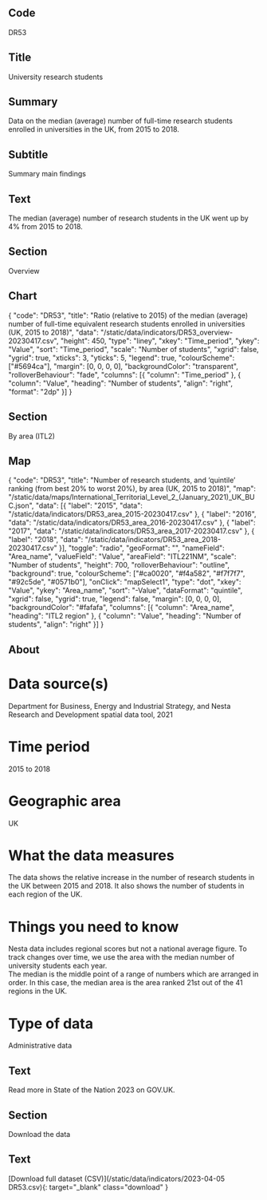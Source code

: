 ## Code
DR53

## Title
University research students

## Summary
Data on the median (average) number of full-time research students enrolled in universities in the UK, from 2015 to 2018.

## Subtitle
Summary main findings

## Text
The median (average) number of research students in the UK went up by 4% from 2015 to 2018.

## Section
Overview

## Chart
{ "code": "DR53", "title": "Ratio (relative to 2015) of the median (average) number of full-time equivalent research students enrolled in universities (UK, 2015 to 2018)", "data": "/static/data/indicators/DR53_overview-20230417.csv", "height": 450, "type": "liney", "xkey": "Time_period", "ykey": "Value", "sort": "Time_period", "scale": "Number of students", "xgrid": false, "ygrid": true, "xticks": 3, "yticks": 5, "legend": true, "colourScheme": ["#5694ca"], "margin": [0, 0, 0, 0], "backgroundColor": "transparent", "rolloverBehaviour": "fade", "columns": [{ "column": "Time_period" }, { "column": "Value", "heading": "Number of students", "align": "right", "format": "2dp" }] }

## Section
By area (ITL2)

## Map
{ "code": "DR53", "title": "Number of research students, and ‘quintile’ ranking (from best 20% to worst 20%), by area (UK, 2015 to 2018)", "map": "/static/data/maps/International_Territorial_Level_2_(January_2021)_UK_BUC.json", "data": [{ "label": "2015", "data": "/static/data/indicators/DR53_area_2015-20230417.csv" }, { "label": "2016", "data": "/static/data/indicators/DR53_area_2016-20230417.csv" }, { "label": "2017", "data": "/static/data/indicators/DR53_area_2017-20230417.csv" }, { "label": "2018", "data": "/static/data/indicators/DR53_area_2018-20230417.csv" }], "toggle": "radio", "geoFormat": "", "nameField": "Area_name", "valueField": "Value", "areaField": "ITL221NM", "scale": "Number of students", "height": 700, "rolloverBehaviour": "outline", "background": true, "colourScheme": ["#ca0020", "#f4a582", "#f7f7f7", "#92c5de", "#0571b0"], "onClick": "mapSelect1", "type": "dot", "xkey": "Value", "ykey": "Area_name", "sort": "-Value", "dataFormat": "quintile", "xgrid": false, "ygrid": true, "legend": false, "margin": [0, 0, 0, 0], "backgroundColor": "#fafafa", "columns": [{ "column": "Area_name", "heading": "ITL2 region" }, { "column": "Value", "heading": "Number of students", "align": "right" }] }

## About
# Data source(s)
Department for Business, Energy and Industrial Strategy, and Nesta Research and Development spatial data tool, 2021

# Time period
2015 to 2018

# Geographic area
UK

# What the data measures
The data shows the relative increase in the number of research students in the UK between 2015 and 2018. It also shows the number of students in each region of the UK.

# Things you need to know
Nesta data includes regional scores but not a national average figure. To track changes over time, we use the area with the median number of university students each year. 
<br>
The median is the middle point of a range of numbers which are arranged in order. In this case, the median area is the area ranked 21st out of the 41 regions in the UK.

# Type of data
Administrative data

## Text
Read more in State of the Nation 2023 on GOV.UK.

## Section
Download the data

## Text
[Download full dataset (CSV)](/static/data/indicators/2023-04-05 DR53.csv){: target="_blank" class="download" }
